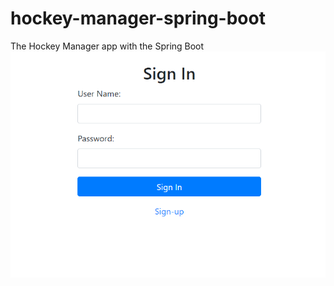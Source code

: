 # hockey-manager-spring-boot
The Hockey Manager app with the Spring Boot
![Project Logo](https://github.com/DenisHki/hockey-manager-spring-boot/blob/main/images_hm/signin.png)

